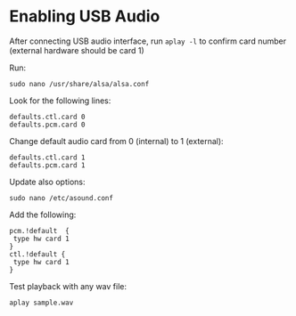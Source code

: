 # Enabling USB Audio

After connecting USB audio interface, run `aplay -l` to confirm card number (external hardware should be card 1)

Run:

```
sudo nano /usr/share/alsa/alsa.conf
```

Look for the following lines:

```
defaults.ctl.card 0
defaults.pcm.card 0
```

Change default audio card from 0 (internal) to 1 (external):

```
defaults.ctl.card 1
defaults.pcm.card 1
```

Update also options:

```
sudo nano /etc/asound.conf
```

Add the following:

```
pcm.!default  {
 type hw card 1
}
ctl.!default {
 type hw card 1
}
```

Test playback with any wav file:

```
aplay sample.wav
```
